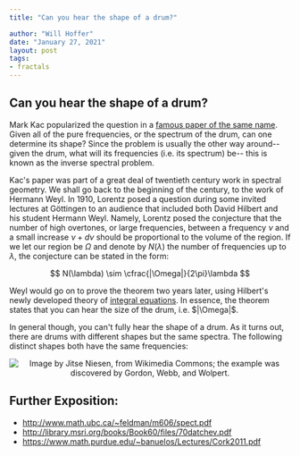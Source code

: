 ```yaml
---
title: "Can you hear the shape of a drum?"

author: "Will Hoffer"
date: "January 27, 2021"
layout: post
tags:
- fractals
---
```


## Can you hear the shape of a drum?

Mark Kac popularized the question in a [famous paper of the same name](http://www.jstor.org/stable/2313748?origin=JSTOR-pdf). Given all of the pure frequencies, or the spectrum of the drum, can one determine its shape? Since the problem is usually the other way around-- given the drum, what will its frequencies (i.e. its spectrum) be-- this is known as the inverse spectral problem.

Kac's paper was part of a great deal of twentieth century work in spectral geometry. We shall go back to the beginning of the century, to the work of Hermann Weyl. In 1910, Lorentz posed a question during some invited lectures at G&ouml;ttingen to an audience that included both David Hilbert and his student Hermann Weyl. Namely, Lorentz posed the conjecture that the number of high overtones, or large frequencies, between a frequency $\nu$ and a small increase $\nu+d\nu$ should be proportional to the volume of the region. If we let our region be $\Omega$ and denote by $N(\lambda)$ the number of frequencies up to $\lambda$, the conjecture can be stated in the form:

$$ N(\lambda) \sim \cfrac{|\Omega|}{2\pi}\lambda $$

<div>
Weyl would go on to prove the theorem two years later, using Hilbert's newly developed theory of <a href="https://en.wikipedia.org/wiki/Integral_equation" >integral equations</a>. 
In essence, the theorem states that you can hear the size of the drum, i.e. $|\Omega|$.
</div> 

In general though, you can't fully hear the shape of a drum. As it turns out, there are drums with different shapes but the same spectra. The following distinct shapes both have the same frequencies:

<center>
<img    src="https://upload.wikimedia.org/wikipedia/commons/0/01/Isospectral_drums.svg"
        alt="Image by Jitse Niesen, from Wikimedia Commons; the example was discovered by Gordon, Webb, and Wolpert.">
</center>


## Further Exposition:
 - <http://www.math.ubc.ca/~feldman/m606/spect.pdf>
 - <http://library.msri.org/books/Book60/files/70datchev.pdf>
 - <https://www.math.purdue.edu/~banuelos/Lectures/Cork2011.pdf>